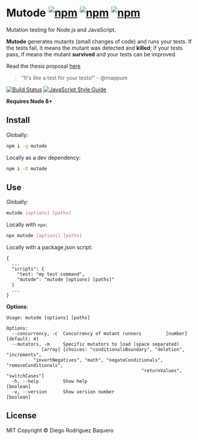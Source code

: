 # Mutode [![npm](https://img.shields.io/npm/v/mutode.svg)]() [![npm](https://img.shields.io/npm/dm/mutode.svg)]() [![npm](https://img.shields.io/npm/l/mutode.svg)](LICENSE)

Mutation testing for Node.js and JavaScript.

**Mutode** generates mutants (small changes of code) and runs your tests. If the tests fail, it means the mutant was detected and **killed**; if your tests pass, if means the mutant **survived** and your tests can be improved.

Read the thesis proposal [here](https://docs.google.com/document/d/1V6U-ahLq6faCbtP0DtKukzdnsUC2ZBsL1LWEJvkqUiE/edit?usp=sharing)

> "It's like a test for your tests!" - @mappum

[![Build Status](https://travis-ci.org/TheSoftwareDesignLab/mutode.svg?branch=master)](https://travis-ci.org/TheSoftwareDesignLab/mutode) [![JavaScript Style Guide](https://img.shields.io/badge/code_style-standard-brightgreen.svg)](https://standardjs.com)

**Requires Node 8+**

## Install

Globally:

```sh
npm i -g mutode
```

Locally as a dev dependency:

```sh
npm i -D mutode
```

## Use

Globally:

```sh
mutode [options] [paths]
```

Locally with `npx`:

```sh
npx mutode [options] [paths]
```

Locally with a package.json script:

```
{
  ...
  "scripts": {
    "test: "my test command",
    "mutode": "mutode [options] [paths]"
  }
  ...
}
```

**Options**:

```
Usage: mutode [options] [paths]

Options:
  --concurrency, -c  Concurrency of mutant runners         [number] [default: 4]
  --mutators, -m     Specific mutators to load (space separated)
             [array] [choices: "conditionalsBoundary", "deletion", "increments",
          "invertNegatives", "math", "negateConditionals", "removeConditionals",
                                                  "returnValues", "switchCases"]
  -h, --help         Show help                                         [boolean]
  -v, --version      Show version number                               [boolean]
```

## License
MIT Copyright © Diego Rodríguez Baquero
